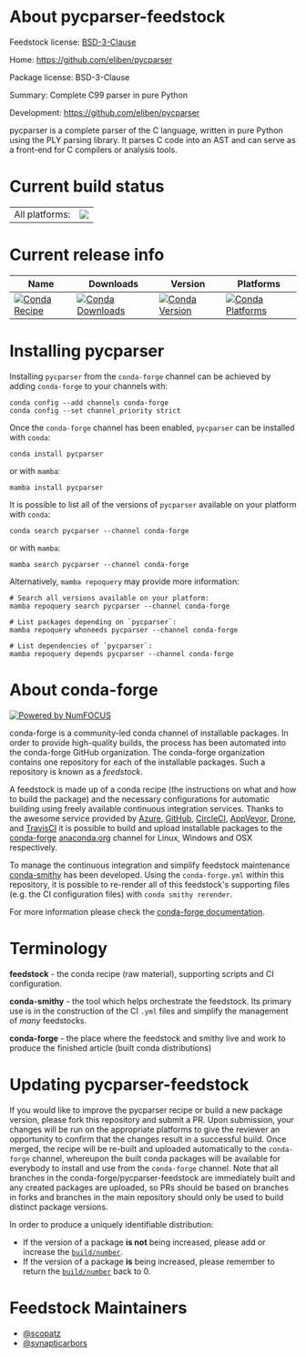 About pycparser-feedstock
=========================

Feedstock license: [BSD-3-Clause](https://github.com/conda-forge/pycparser-feedstock/blob/main/LICENSE.txt)

Home: https://github.com/eliben/pycparser

Package license: BSD-3-Clause

Summary: Complete C99 parser in pure Python

Development: https://github.com/eliben/pycparser

pycparser is a complete parser of the C language, written in pure Python using the PLY parsing library.
It parses C code into an AST and can serve as a front-end for C compilers or analysis tools.

Current build status
====================


<table><tr><td>All platforms:</td>
    <td>
      <a href="https://dev.azure.com/conda-forge/feedstock-builds/_build/latest?definitionId=3219&branchName=main">
        <img src="https://dev.azure.com/conda-forge/feedstock-builds/_apis/build/status/pycparser-feedstock?branchName=main">
      </a>
    </td>
  </tr>
</table>

Current release info
====================

| Name | Downloads | Version | Platforms |
| --- | --- | --- | --- |
| [![Conda Recipe](https://img.shields.io/badge/recipe-pycparser-green.svg)](https://anaconda.org/conda-forge/pycparser) | [![Conda Downloads](https://img.shields.io/conda/dn/conda-forge/pycparser.svg)](https://anaconda.org/conda-forge/pycparser) | [![Conda Version](https://img.shields.io/conda/vn/conda-forge/pycparser.svg)](https://anaconda.org/conda-forge/pycparser) | [![Conda Platforms](https://img.shields.io/conda/pn/conda-forge/pycparser.svg)](https://anaconda.org/conda-forge/pycparser) |

Installing pycparser
====================

Installing `pycparser` from the `conda-forge` channel can be achieved by adding `conda-forge` to your channels with:

```
conda config --add channels conda-forge
conda config --set channel_priority strict
```

Once the `conda-forge` channel has been enabled, `pycparser` can be installed with `conda`:

```
conda install pycparser
```

or with `mamba`:

```
mamba install pycparser
```

It is possible to list all of the versions of `pycparser` available on your platform with `conda`:

```
conda search pycparser --channel conda-forge
```

or with `mamba`:

```
mamba search pycparser --channel conda-forge
```

Alternatively, `mamba repoquery` may provide more information:

```
# Search all versions available on your platform:
mamba repoquery search pycparser --channel conda-forge

# List packages depending on `pycparser`:
mamba repoquery whoneeds pycparser --channel conda-forge

# List dependencies of `pycparser`:
mamba repoquery depends pycparser --channel conda-forge
```


About conda-forge
=================

[![Powered by
NumFOCUS](https://img.shields.io/badge/powered%20by-NumFOCUS-orange.svg?style=flat&colorA=E1523D&colorB=007D8A)](https://numfocus.org)

conda-forge is a community-led conda channel of installable packages.
In order to provide high-quality builds, the process has been automated into the
conda-forge GitHub organization. The conda-forge organization contains one repository
for each of the installable packages. Such a repository is known as a *feedstock*.

A feedstock is made up of a conda recipe (the instructions on what and how to build
the package) and the necessary configurations for automatic building using freely
available continuous integration services. Thanks to the awesome service provided by
[Azure](https://azure.microsoft.com/en-us/services/devops/), [GitHub](https://github.com/),
[CircleCI](https://circleci.com/), [AppVeyor](https://www.appveyor.com/),
[Drone](https://cloud.drone.io/welcome), and [TravisCI](https://travis-ci.com/)
it is possible to build and upload installable packages to the
[conda-forge](https://anaconda.org/conda-forge) [anaconda.org](https://anaconda.org/)
channel for Linux, Windows and OSX respectively.

To manage the continuous integration and simplify feedstock maintenance
[conda-smithy](https://github.com/conda-forge/conda-smithy) has been developed.
Using the ``conda-forge.yml`` within this repository, it is possible to re-render all of
this feedstock's supporting files (e.g. the CI configuration files) with ``conda smithy rerender``.

For more information please check the [conda-forge documentation](https://conda-forge.org/docs/).

Terminology
===========

**feedstock** - the conda recipe (raw material), supporting scripts and CI configuration.

**conda-smithy** - the tool which helps orchestrate the feedstock.
                   Its primary use is in the construction of the CI ``.yml`` files
                   and simplify the management of *many* feedstocks.

**conda-forge** - the place where the feedstock and smithy live and work to
                  produce the finished article (built conda distributions)


Updating pycparser-feedstock
============================

If you would like to improve the pycparser recipe or build a new
package version, please fork this repository and submit a PR. Upon submission,
your changes will be run on the appropriate platforms to give the reviewer an
opportunity to confirm that the changes result in a successful build. Once
merged, the recipe will be re-built and uploaded automatically to the
`conda-forge` channel, whereupon the built conda packages will be available for
everybody to install and use from the `conda-forge` channel.
Note that all branches in the conda-forge/pycparser-feedstock are
immediately built and any created packages are uploaded, so PRs should be based
on branches in forks and branches in the main repository should only be used to
build distinct package versions.

In order to produce a uniquely identifiable distribution:
 * If the version of a package **is not** being increased, please add or increase
   the [``build/number``](https://docs.conda.io/projects/conda-build/en/latest/resources/define-metadata.html#build-number-and-string).
 * If the version of a package **is** being increased, please remember to return
   the [``build/number``](https://docs.conda.io/projects/conda-build/en/latest/resources/define-metadata.html#build-number-and-string)
   back to 0.

Feedstock Maintainers
=====================

* [@scopatz](https://github.com/scopatz/)
* [@synapticarbors](https://github.com/synapticarbors/)

